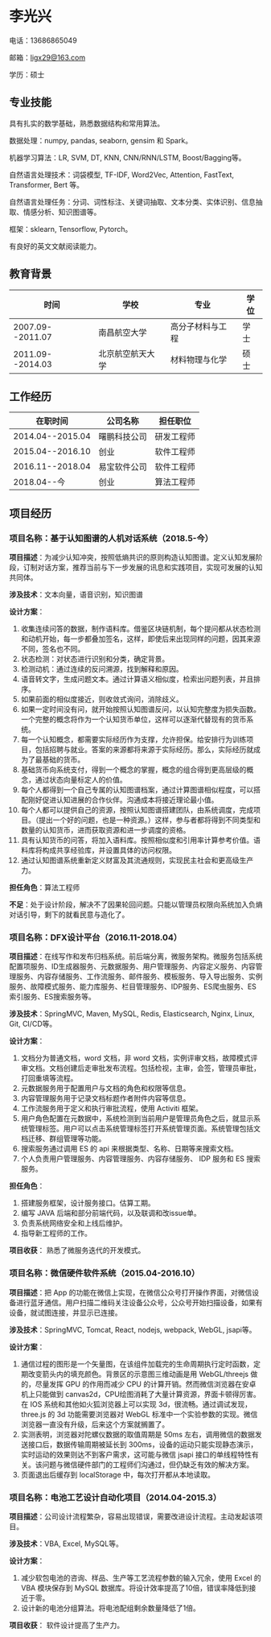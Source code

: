 # 李光兴

电话：13686865049

邮箱：ligx29@163.com

学历：硕士

## 专业技能

具有扎实的数学基础，熟悉数据结构和常用算法。

数据处理：numpy, pandas, seaborn, gensim 和 Spark。

机器学习算法：LR, SVM, DT, KNN, CNN/RNN/LSTM, Boost/Bagging等。

自然语言处理技术：词袋模型, TF-IDF, Word2Vec, Attention, FastText, Transformer, Bert 等。

自然语言处理任务：分词、词性标注、关键词抽取、文本分类、实体识别、信息抽取、情感分析、知识图谱等。

框架：sklearn, Tensorflow, Pytorch。

有良好的英文文献阅读能力。

## 教育背景

| 时间             | 学校             | 专业             | 学位 |
| ---------------- | ---------------- | ---------------- | ---- |
| 2007.09--2011.07 | 南昌航空大学     | 高分子材料与工程 | 学士 |
| 2011.09--2014.03 | 北京航空航天大学 | 材料物理与化学   | 硕士 |

## 工作经历

| 在职时间         | 公司名称     | 担任职位   |
| ---------------- | ------------ | ---------- |
| 2014.04--2015.04 | 曙鹏科技公司 | 研发工程师 |
| 2015.04--2016.10 | 创业         | 软件工程师 |
| 2016.11--2018.04 | 易宝软件公司 | 软件工程师 |
| 2018.04--今      | 创业         | 算法工程师 |

## 项目经历

### 项目名称：基于认知图谱的人机对话系统（2018.5-今）

 **项目描述**：为减少认知冲突，按照低熵共识的原则构造认知图谱。定义认知发展阶段，订制对话方案，推荐当前与下一步发展的讯息和实践项目，实现可发展的认知共同体。

 **涉及技术**：文本向量，语音识别，知识图谱

 **设计方案**：

1. 收集连续问答的数据，制作语料库。借鉴区块链机制，每个提问都从状态检测和动机开始，每一步都叠加签名，这样，即使后来出现同样的问题，因其来源不同，签名也不同。
2. 状态检测：对状态进行识别和分类，确定背景。
3. 检测动机：通过连续的反问溯源，找到解释和原因。
4. 语音转文字，生成问题文本。通过计算语义相似度，检索出问题列表，并且排序。
5. 如果前面的相似度接近，则收敛式询问，消除歧义。
6. 如果一定时间没有问，就开始按照认知图谱反问，以认知完整度为损失函数。一个完整的概念将作为一个认知货币单位，这样可以逐渐代替现有的货币系统。
7. 每一个认知概念，都需要实际经历作为支撑，允许担保。给安排行为训练项目，包括招聘与就业。答案的来源都将来源于实际经历。那么，实际经历就成为了最基础的货币。
8. 基础货币向系统支付，得到一个概念的掌握，概念的组合得到更高层级的概念，通过状态向量标定人的价值。
9. 每个人都得到一个自己专属的认知图谱档案，通过计算图谱相似程度，可以搭配刚好促进认知进展的合作伙伴。沟通成本将接近理论最小值。
10. 每个人都可以提供自己的资源，按照认知图谱搭建团队，由系统调度，完成项目。（提出一个好的问题，也是一种资源。）这样，参与者都将得到不同类型和数量的认知货币，进而获取资源和进一步调度的资格。
11. 具有认知货币的问答，将加入语料库。按照相似度和引用率计算参考价值。语料库将构成共享经验库，并设置具体的访问权限。
12. 通过认知图谱系统重新定义财富及其流通规则，实现民主社会和更高级生产力。

 **担任角色**：算法工程师

 **不足**：处于设计阶段，解决不了因果轮回问题。只能以管理员权限向系统加入负熵对话引导，剩下的就看民意与造化了。

### 项目名称：DFX设计平台（2016.11-2018.04）

 **项目描述**：在线写作和发布归档系统。前后端分离，微服务架构。微服务包括系统配置项服务、ID生成器服务、元数据服务、用户管理服务、内容定义服务、内容管理服务、内容存储服务、工作流服务、邮件服务、模板服务、导入导出服务、实例服务、故障模式服务、能力库服务、栏目管理服务、IDP服务、ES爬虫服务、ES索引服务、ES搜索服务等。

 **涉及技术**：SpringMVC, Maven, MySQL, Redis, Elasticsearch, Nginx, Linux, Git, CI/CD等。

 **设计方案**：

1. 文档分为普通文档，word 文档，非 word 文档，实例评审文档，故障模式评审文档。文档创建后走审批发布流程。包括检视，主审，会签，管理员审批，打回重填等流程。
2. 元数据服务用于配置用户与文档的角色和权限等信息。
3. 内容管理服务用于记录文档标题作者附件内容等信息。
4. 工作流服务用于定义和执行审批流程，使用 Activiti 框架。
5. 用户角色配置在元数据中，系统检测到当前用户是管理员角色之后，就显示系统管理标签。用户可以点击系统管理标签打开系统管理页面。系统管理包括文档迁移、群组管理等功能。
6. 搜索服务通过调用 ES 的 api 来根据类型、名称、日期等来搜索文档。
7. 个人负责用户管理服务、内容管理服务、内容存储服务、 IDP 服务和 ES 搜索服务。

 **担任角色**：

1. 搭建服务框架，设计服务接口。估算工期。
2. 编写 JAVA 后端和部分前端代码，以及联调和改issue单。
3. 负责系统网络安全和上线后维护。
5. 指导新工程师的工作。

 **项目收获**：
熟悉了微服务迭代的开发模式。

### 项目名称：微信硬件软件系统（2015.04-2016.10）

 **项目描述**：把 App 的功能在微信上实现，在微信公众号打开操作界面，对微信设备进行蓝牙通信。用户扫描二维码关注设备公众号，公众号开始扫描设备，如果有设备，就试图连接，并显示已连接。

 **涉及技术**：SpringMVC, Tomcat, React, nodejs, webpack, WebGL, jsapi等。

 **设计方案**：

1. 通信过程的图形是一个矢量图，在该组件加载完的生命周期执行定时函数，定期改变箭头内的填充颜色。背景区的示意图三维动画是用 WebGL/threejs 做的，尽量发挥 GPU 的作用而减少 CPU 的计算开销。然而微信浏览器在安卓机上只能做到 canvas2d，CPU绘图消耗了大量计算资源，界面卡顿得厉害。在 IOS 系统和其他如火狐浏览器上可以实现 3d，很流畅。通过调试发现，three.js 的 3d 功能需要浏览器对 WebGL 标准中一个实验参数的实现。微信浏览器一直没有升级，后来这个方案就搁置了。
2. 实测表明，浏览器对陀螺仪数据的取值周期是 50ms 左右，调用微信的数据发送接口后，数据传输周期被延长到 300ms，设备的运动只能实现静态演示，实时运动的效果则达不到客户需求，这可能与微信 jsapi 接口的单线程特性有关。该问题与微信硬件部门的工程师们沟通过，但仍缺乏有效的解决方案。
3. 页面退出后缓存到 localStorage 中，每次打开都从本地读取。

### 项目名称：电池工艺设计自动化项目（2014.04-2015.3）

 **项目描述**：公司设计流程繁杂，容易出现错误，需要改进设计流程。主动发起该项目。

 **涉及技术**：VBA, Excel, MySQL等。

 **设计方案**：

1. 减少软包电池的咨询、样品、生产等工艺流程参数的输入冗余，使用 Excel 的 VBA 模块保存到 MySQL 数据库。将设计效率提高了10倍，错误率降低到接近于零。
2. 设计新的电池分组算法。将电池配组剩余数量降低了1倍。

 **项目收获**：
软件设计提高了生产力。